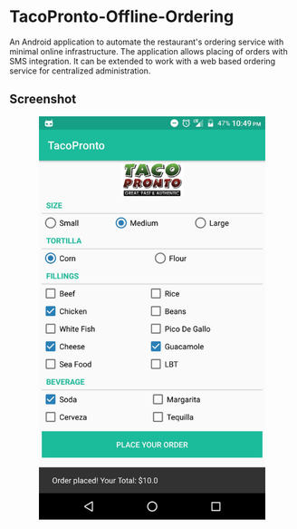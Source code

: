 # TacoPronto-Offline-Ordering

An Android application to automate the restaurant's ordering service with minimal online infrastructure. The application allows placing of orders with SMS integration. It can be extended to work with a web based ordering service for centralized administration.

## Screenshot
<p align="center"><img src="/images/screenshot.jpeg" width="400" align="middle"></p>

